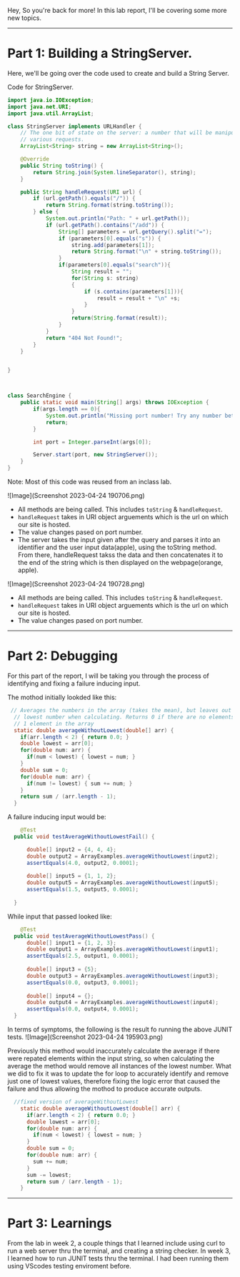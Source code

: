Hey,
So you're back for more! In this lab report, I'll be covering some more new topics.

---

# Part 1: Building a StringServer.

Here, we'll be going over the code used to create and build a String Server.

Code for StringServer.
```java
import java.io.IOException;
import java.net.URI;
import java.util.ArrayList;

class StringServer implements URLHandler {
    // The one bit of state on the server: a number that will be manipulated by
    // various requests.
    ArrayList<String> string = new ArrayList<String>();

    @Override
    public String toString() {
        return String.join(System.lineSeparator(), string);
    }

    public String handleRequest(URI url) {
        if (url.getPath().equals("/")) {
            return String.format(string.toString());
        } else {
            System.out.println("Path: " + url.getPath());
            if (url.getPath().contains("/add")) {
                String[] parameters = url.getQuery().split("=");
                if (parameters[0].equals("s")) {
                    string.add(parameters[1]);
                    return String.format("\n" + string.toString());
                }
                if(parameters[0].equals("search")){
                    String result = "";
                    for(String s: string)
                    {
                        if (s.contains(parameters[1])){
                            result = result + "\n" +s; 
                        }
                    }
                    return(String.format(result));
                }
            }
            return "404 Not Found!";
        }
    }


}



class SearchEngine {
    public static void main(String[] args) throws IOException {
        if(args.length == 0){
            System.out.println("Missing port number! Try any number between 1024 to 49151");
            return;
        }

        int port = Integer.parseInt(args[0]);

        Server.start(port, new StringServer());
    }
}
  ```
  Note: Most of this code was reused from an inclass lab.
  
  ![Image](Screenshot 2023-04-24 190706.png)
  
  * All methods are being called. This includes `toString` & `handleRequest`.
  * `handleRequest` takes in URI object arguements which is the url on which our site is hosted.
  * The value changes pased on port number.
  * The server takes the input given after the query and parses it into an identifier and the user input data(apple), using the toString method. From there, handleRequest takss the data and then concatenates it to the end of the string which is then displayed on the webpage(orange, apple).

 ![Image](Screenshot 2023-04-24 190728.png)
  
  * All methods are being called. This includes `toString` & `handleRequest`.
  * `handleRequest` takes in URI object arguements which is the url on which our site is hosted.
  * The value changes pased on port number.

---
  
# Part 2: Debugging
  
  For this part of the report, I will be taking you through the process of identifying and fixing a failure inducing input.
  
  The mothod initially lookded like this:
  
```java
 // Averages the numbers in the array (takes the mean), but leaves out the
  // lowest number when calculating. Returns 0 if there are no elements or just
  // 1 element in the array
  static double averageWithoutLowest(double[] arr) {
    if(arr.length < 2) { return 0.0; }
    double lowest = arr[0];
    for(double num: arr) {
      if(num < lowest) { lowest = num; }
    }
    double sum = 0;
    for(double num: arr) {
      if(num != lowest) { sum += num; }
    }
    return sum / (arr.length - 1);
  }
```

A failure inducing input would be: 
```java
    @Test
  public void testAverageWithoutLowestFail() {

      double[] input2 = {4, 4, 4};
      double output2 = ArrayExamples.averageWithoutLowest(input2);
      assertEquals(4.0, output2, 0.0001);
     
      double[] input5 = {1, 1, 2};
      double output5 = ArrayExamples.averageWithoutLowest(input5);
      assertEquals(1.5, output5, 0.0001);
 
  }
```

While input that passed looked like:
```java
    @Test
  public void testAverageWithoutLowestPass() {
      double[] input1 = {1, 2, 3};
      double output1 = ArrayExamples.averageWithoutLowest(input1);
      assertEquals(2.5, output1, 0.0001);
    
      double[] input3 = {5};
      double output3 = ArrayExamples.averageWithoutLowest(input3);
      assertEquals(0.0, output3, 0.0001);
 
      double[] input4 = {};
      double output4 = ArrayExamples.averageWithoutLowest(input4);
      assertEquals(0.0, output4, 0.0001);
  }
```

In terms of symptoms, the following is the result fo running the above JUNIT tests.
![Image](Screenshot 2023-04-24 195903.png)

Previously this method would inaccurately calculate the average if there were repated elements within the input string, so when calculating the average the method would remove all instances of the lowest number. What we did to fix it was to update the for loop to accurately identify and remove just one of lowest values, therefore fixing the logic error that caused the failure and thus allowing the mothod to produce accurate outputs.

```java
  //fixed version of averageWithoutLowest
    static double averageWithoutLowest(double[] arr) {
      if(arr.length < 2) { return 0.0; }
      double lowest = arr[0];
      for(double num: arr) {
        if(num < lowest) { lowest = num; }
      }
      double sum = 0;
      for(double num: arr) {
        sum += num;
      }
      sum -= lowest;
      return sum / (arr.length - 1);
    }
```

---

# Part 3: Learnings

From the lab in week 2, a couple things that I learned include using curl to run a web server thru the terminal, and creating a string checker.
In week 3, I learned how to run JUNIT tests thru the terminal. I had been running them using VScodes testing enviroment before.

